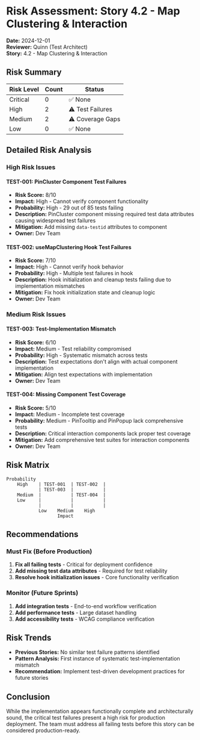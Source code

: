# Risk Assessment: Story 4.2 - Map Clustering & Interaction

**Date:** 2024-12-01  
**Reviewer:** Quinn (Test Architect)  
**Story:** 4.2 - Map Clustering & Interaction

## Risk Summary

| Risk Level | Count | Status           |
| ---------- | ----- | ---------------- |
| Critical   | 0     | ✅ None          |
| High       | 2     | ⚠️ Test Failures |
| Medium     | 2     | ⚠️ Coverage Gaps |
| Low        | 0     | ✅ None          |

## Detailed Risk Analysis

### High Risk Issues

#### TEST-001: PinCluster Component Test Failures

- **Risk Score:** 8/10
- **Impact:** High - Cannot verify component functionality
- **Probability:** High - 29 out of 85 tests failing
- **Description:** PinCluster component missing required test data attributes causing widespread test failures
- **Mitigation:** Add missing `data-testid` attributes to component
- **Owner:** Dev Team

#### TEST-002: useMapClustering Hook Test Failures

- **Risk Score:** 7/10
- **Impact:** High - Cannot verify hook behavior
- **Probability:** High - Multiple test failures in hook
- **Description:** Hook initialization and cleanup tests failing due to implementation mismatches
- **Mitigation:** Fix hook initialization state and cleanup logic
- **Owner:** Dev Team

### Medium Risk Issues

#### TEST-003: Test-Implementation Mismatch

- **Risk Score:** 6/10
- **Impact:** Medium - Test reliability compromised
- **Probability:** High - Systematic mismatch across tests
- **Description:** Test expectations don't align with actual component implementation
- **Mitigation:** Align test expectations with implementation
- **Owner:** Dev Team

#### TEST-004: Missing Component Test Coverage

- **Risk Score:** 5/10
- **Impact:** Medium - Incomplete test coverage
- **Probability:** Medium - PinTooltip and PinPopup lack comprehensive tests
- **Description:** Critical interaction components lack proper test coverage
- **Mitigation:** Add comprehensive test suites for interaction components
- **Owner:** Dev Team

## Risk Matrix

```
Probability
    High    | TEST-001  | TEST-002  |
            | TEST-003  |           |
    Medium  |           | TEST-004  |
    Low     |           |           |
            |           |           |
            Low    Medium    High
                   Impact
```

## Recommendations

### Must Fix (Before Production)

1. **Fix all failing tests** - Critical for deployment confidence
2. **Add missing test data attributes** - Required for test reliability
3. **Resolve hook initialization issues** - Core functionality verification

### Monitor (Future Sprints)

1. **Add integration tests** - End-to-end workflow verification
2. **Add performance tests** - Large dataset handling
3. **Add accessibility tests** - WCAG compliance verification

## Risk Trends

- **Previous Stories:** No similar test failure patterns identified
- **Pattern Analysis:** First instance of systematic test-implementation mismatch
- **Recommendation:** Implement test-driven development practices for future stories

## Conclusion

While the implementation appears functionally complete and architecturally sound, the critical test failures present a high risk for production deployment. The team must address all failing tests before this story can be considered production-ready.
